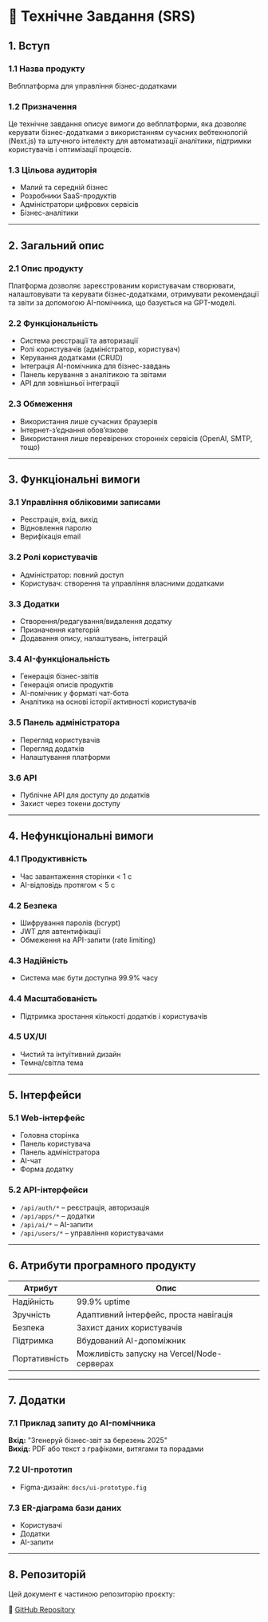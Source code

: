 # 📄 Технічне Завдання (SRS)

## 1. Вступ

### 1.1 Назва продукту
Вебплатформа для управління бізнес-додатками

### 1.2 Призначення
Це технічне завдання описує вимоги до вебплатформи, яка дозволяє керувати бізнес-додатками з використанням сучасних вебтехнологій (Next.js) та штучного інтелекту для автоматизації аналітики, підтримки користувачів і оптимізації процесів.

### 1.3 Цільова аудиторія
- Малий та середній бізнес
- Розробники SaaS-продуктів
- Адміністратори цифрових сервісів
- Бізнес-аналітики

---

## 2. Загальний опис

### 2.1 Опис продукту
Платформа дозволяє зареєстрованим користувачам створювати, налаштовувати та керувати бізнес-додатками, отримувати рекомендації та звіти за допомогою AI-помічника, що базується на GPT-моделі.

### 2.2 Функціональність
- Система реєстрації та авторизації
- Ролі користувачів (адміністратор, користувач)
- Керування додатками (CRUD)
- Інтеграція AI-помічника для бізнес-завдань
- Панель керування з аналітикою та звітами
- API для зовнішньої інтеграції

### 2.3 Обмеження
- Використання лише сучасних браузерів
- Інтернет-з’єднання обов’язкове
- Використання лише перевірених сторонніх сервісів (OpenAI, SMTP, тощо)

---

## 3. Функціональні вимоги

### 3.1 Управління обліковими записами
- Реєстрація, вхід, вихід
- Відновлення паролю
- Верифікація email

### 3.2 Ролі користувачів
- Адміністратор: повний доступ
- Користувач: створення та управління власними додатками

### 3.3 Додатки
- Створення/редагування/видалення додатку
- Призначення категорій
- Додавання опису, налаштувань, інтеграцій

### 3.4 AI-функціональність
- Генерація бізнес-звітів
- Генерація описів продуктів
- AI-помічник у форматі чат-бота
- Аналітика на основі історії активності користувачів

### 3.5 Панель адміністратора
- Перегляд користувачів
- Перегляд додатків
- Налаштування платформи

### 3.6 API
- Публічне API для доступу до додатків
- Захист через токени доступу

---

## 4. Нефункціональні вимоги

### 4.1 Продуктивність
- Час завантаження сторінки < 1 с
- AI-відповідь протягом < 5 с

### 4.2 Безпека
- Шифрування паролів (bcrypt)
- JWT для автентифікації
- Обмеження на API-запити (rate limiting)

### 4.3 Надійність
- Система має бути доступна 99.9% часу

### 4.4 Масштабованість
- Підтримка зростання кількості додатків і користувачів

### 4.5 UX/UI
- Чистий та інтуїтивний дизайн
- Темна/світла тема

---

## 5. Інтерфейси

### 5.1 Web-інтерфейс
- Головна сторінка
- Панель користувача
- Панель адміністратора
- AI-чат
- Форма додатку

### 5.2 API-інтерфейси
- `/api/auth/*` – реєстрація, авторизація
- `/api/apps/*` – додатки
- `/api/ai/*` – AI-запити
- `/api/users/*` – управління користувачами

---

## 6. Атрибути програмного продукту

| Атрибут        | Опис                                       |
|----------------|--------------------------------------------|
| Надійність     | 99.9% uptime                               |
| Зручність      | Адаптивний інтерфейс, проста навігація     |
| Безпека        | Захист даних користувачів                  |
| Підтримка      | Вбудований AI-допоміжник                   |
| Портативність  | Можливість запуску на Vercel/Node-серверах|

---

## 7. Додатки

### 7.1 Приклад запиту до AI-помічника
**Вхід:** "Згенеруй бізнес-звіт за березень 2025"  
**Вихід:** PDF або текст з графіками, витягами та порадами

### 7.2 UI-прототип
- Figma-дизайн: `docs/ui-prototype.fig`

### 7.3 ER-діаграма бази даних
- Користувачі
- Додатки
- AI-запити

---

## 8. Репозиторій

Цей документ є частиною репозиторію проєкту:

🔗 [GitHub Repository](https://github.com/your-username/project-name)

